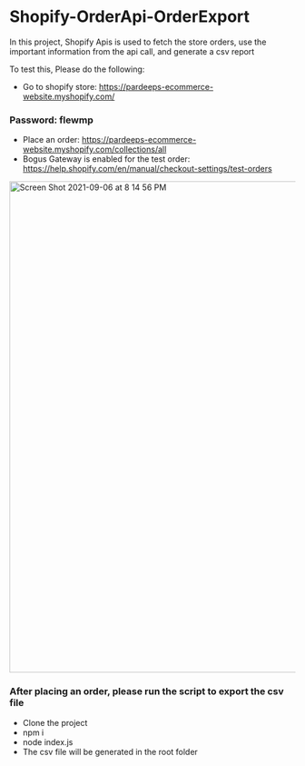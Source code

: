 # Shopify-OrderApi-OrderExport

In this project, Shopify Apis is used to fetch the store orders, use the important information from the api call, and generate a csv report

To test this, Please do the following:

- Go to shopify store: https://pardeeps-ecommerce-website.myshopify.com/
 ### Password: flewmp
- Place an order: https://pardeeps-ecommerce-website.myshopify.com/collections/all
- Bogus Gateway is enabled for the test order: https://help.shopify.com/en/manual/checkout-settings/test-orders
<img width="865" alt="Screen Shot 2021-09-06 at 8 14 56 PM" src="https://user-images.githubusercontent.com/39980537/132278794-88d276ad-fd7d-4f99-bc5a-f86da83cea8b.png">

### After placing an order, please run the script to export the csv file

- Clone the project 
- npm i 
- node index.js
- The csv file will be generated in the root folder





